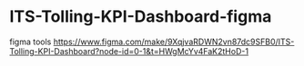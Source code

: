 # ITS-Tolling-KPI-Dashboard-figma
figma tools
https://www.figma.com/make/9XqjvaRDWN2vn87dc9SFB0/ITS-Tolling-KPI-Dashboard?node-id=0-1&t=HWgMcYv4FaK2tHoD-1
